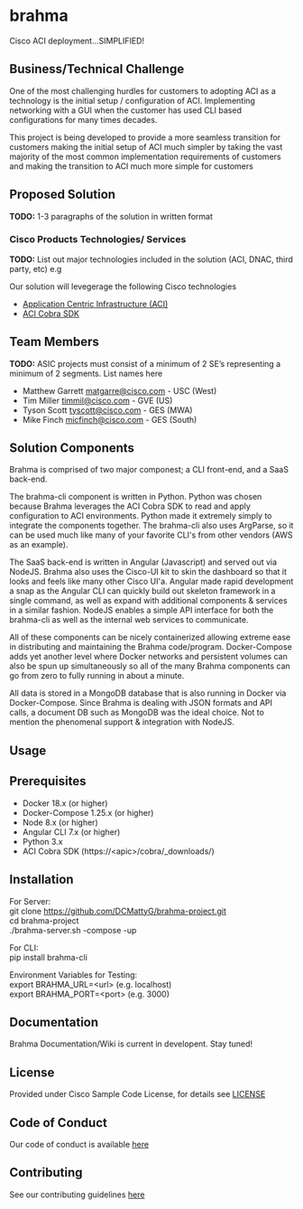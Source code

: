 # brahma

Cisco ACI deployment...SIMPLIFIED!


## Business/Technical Challenge


One of the most challenging hurdles for customers to adopting ACI as a technology is the initial setup / configuration of ACI. Implementing networking with a GUI when the customer has used CLI based configurations for many times decades.

This project is being developed to provide a more seamless transition for customers making the initial setup of ACI much simpler by taking the vast majority of the most common implementation requirements of customers and making the transition to ACI much more simple for customers

## Proposed Solution


**TODO:** 1-3 paragraphs of the solution in written format


### Cisco Products Technologies/ Services

**TODO:** List out major technologies included in the solution (ACI, DNAC, third party, etc) e.g

Our solution will levegerage the following Cisco technologies

* [Application Centric Infrastructure (ACI)](http://cisco.com/go/aci)
* [ACI Cobra SDK](https://github.com/datacenter/cobra)

## Team Members


**TODO:** ASIC projects must consist of a minimum of 2 SE’s
representing a minimum of 2 segments. List names here

* Matthew Garrett <matgarre@cisco.com> - USC (West)
* Tim Miller <timmil@cisco.com> - GVE (US)
* Tyson Scott <tyscott@cisco.com> - GES (MWA)
* Mike Finch <micfinch@cisco.com> - GES (South)


## Solution Components


Brahma is comprised of two major componest; a CLI front-end, and a SaaS back-end.  

The brahma-cli component is written in Python. Python was chosen because Brahma leverages the ACI Cobra SDK to read and apply configuration to ACI environments. Python made it extremely simply to integrate the components together. The brahma-cli also uses ArgParse, so it can be used much like many of your favorite CLI's from other vendors (AWS as an example).

The SaaS back-end is written in Angular (Javascript) and served out via NodeJS. Brahma also uses the Cisco-UI kit to skin the dashboard so that it looks and feels like many other Cisco UI'a. Angular made rapid development a snap as the Angular CLI can quickly build out skeleton framework in a single command, as well as expand with additional components & services in a similar fashion. NodeJS enables a simple API interface for both the brahma-cli as well as the internal web services to communicate.

All of these components can be nicely containerized allowing extreme ease in distributing and maintaining the Brahma code/program. Docker-Compose adds yet another level where Docker networks and persistent volumes can also be spun up simultaneously so all of the many Brahma components can go from zero to fully running in about a minute.

All data is stored in a MongoDB database that is also running in Docker via Docker-Compose. Since Brahma is dealing with JSON formats and API calls, a document DB such as MongoDB was the ideal choice. Not to mention the phenomenal support & integration with NodeJS.


## Usage

<!-- This does not need to be completed during the initial submission phase  

Provide a brief overview of how to use the solution  -->



## Prerequisites

- Docker 18.x (or higher)
- Docker-Compose 1.25.x (or higher)
- Node 8.x (or higher)
- Angular CLI 7.x (or higher)
- Python 3.x
- ACI Cobra SDK (https://&lt;apic&gt;/cobra/_downloads/)

## Installation

For Server:  
git clone https://github.com/DCMattyG/brahma-project.git  
cd brahma-project  
./brahma-server.sh -compose -up  
  
For CLI:  
pip install brahma-cli  

Environment Variables for Testing:  
export BRAHMA_URL=&lt;url&gt; (e.g. localhost)  
export BRAHMA_PORT=&lt;port&gt; (e.g. 3000)  


## Documentation

Brahma Documentation/Wiki is current in developent. Stay tuned!  


## License

Provided under Cisco Sample Code License, for details see [LICENSE](./LICENSE.md)

## Code of Conduct

Our code of conduct is available [here](./CODE_OF_CONDUCT.md)

## Contributing

See our contributing guidelines [here](./CONTRIBUTING.md)
